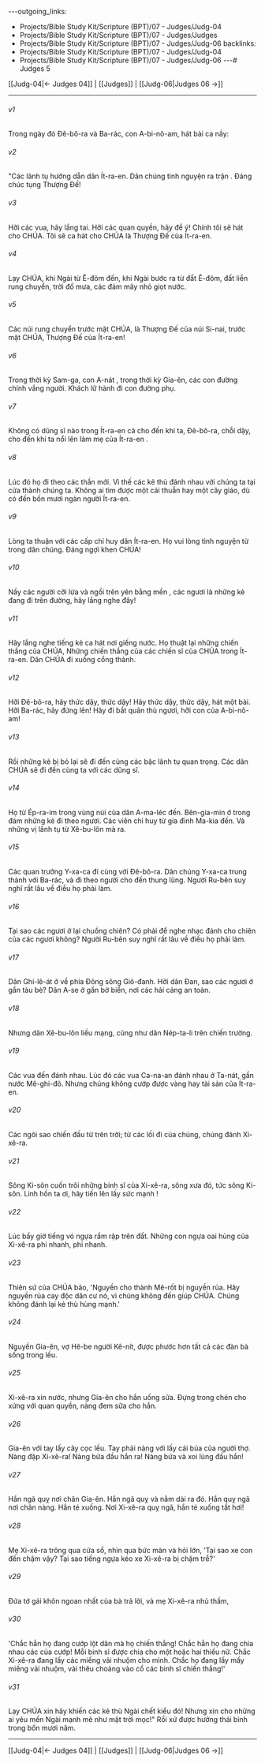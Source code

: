 ---outgoing_links:
  - Projects/Bible Study Kit/Scripture (BPT)/07 - Judges/Judg-04
  - Projects/Bible Study Kit/Scripture (BPT)/07 - Judges/Judges
  - Projects/Bible Study Kit/Scripture (BPT)/07 - Judges/Judg-06
backlinks:
  - Projects/Bible Study Kit/Scripture (BPT)/07 - Judges/Judg-04
  - Projects/Bible Study Kit/Scripture (BPT)/07 - Judges/Judg-06
---# Judges 5

[[Judg-04|← Judges 04]] | [[Judges]] | [[Judg-06|Judges 06 →]]
***



###### v1 
Trong ngày đó Đê-bô-ra và Ba-rác, con A-bi-nô-am, hát bài ca nầy: 

###### v2 
"Các lãnh tụ hướng dẫn dân Ít-ra-en. Dân chúng tình nguyện ra trận . Đáng chúc tụng Thượng Đế! 

###### v3 
Hỡi các vua, hãy lắng tai. Hỡi các quan quyền, hãy để ý! Chính tôi sẽ hát cho CHÚA. Tôi sẽ ca hát cho CHÚA là Thượng Đế của Ít-ra-en. 

###### v4 
Lạy CHÚA, khi Ngài từ Ê-đôm đến, khi Ngài bước ra từ đất Ê-đôm, đất liền rung chuyển, trời đổ mưa, các đám mây nhỏ giọt nước. 

###### v5 
Các núi rung chuyển trước mặt CHÚA, là Thượng Đế của núi Si-nai, trước mặt CHÚA, Thượng Đế của Ít-ra-en! 

###### v6 
Trong thời kỳ Sam-ga, con A-nát , trong thời kỳ Gia-ên, các con đường chính vắng người. Khách lữ hành đi con đường phụ. 

###### v7 
Không có dũng sĩ nào trong Ít-ra-en cả cho đến khi ta, Đê-bô-ra, chỗi dậy, cho đến khi ta nổi lên làm mẹ của Ít-ra-en . 

###### v8 
Lúc đó họ đi theo các thần mới. Vì thế các kẻ thù đánh nhau với chúng ta tại cửa thành chúng ta. Không ai tìm được một cái thuẫn hay một cây giáo, dù có đến bốn mươi ngàn người Ít-ra-en. 

###### v9 
Lòng ta thuận với các cấp chỉ huy dân Ít-ra-en. Họ vui lòng tình nguyện từ trong dân chúng. Đáng ngợi khen CHÚA! 

###### v10 
Nầy các người cỡi lừa và ngồi trên yên bằng mền , các ngươi là những kẻ đang đi trên đường, hãy lắng nghe đây! 

###### v11 
Hãy lắng nghe tiếng kẻ ca hát nơi giếng nước. Họ thuật lại những chiến thắng của CHÚA, Những chiến thắng của các chiến sĩ của CHÚA trong Ít-ra-en. Dân CHÚA đi xuống cổng thành. 

###### v12 
Hỡi Đê-bô-ra, hãy thức dậy, thức dậy! Hãy thức dậy, thức dậy, hát một bài. Hỡi Ba-rác, hãy đứng lên! Hãy đi bắt quân thù ngươi, hỡi con của A-bi-nô-am! 

###### v13 
Rồi những kẻ bị bỏ lại sẽ đi đến cùng các bậc lãnh tụ quan trọng. Các dân CHÚA sẽ đi đến cùng ta với các dũng sĩ. 

###### v14 
Họ từ Ép-ra-im trong vùng núi của dân A-ma-léc đến. Bên-gia-min ở trong đám những kẻ đi theo ngươi. Các viên chỉ huy từ gia đình Ma-kia đến. Và những vị lãnh tụ từ Xê-bu-lôn mà ra. 

###### v15 
Các quan trưởng Y-xa-ca đi cùng với Đê-bô-ra. Dân chúng Y-xa-ca trung thành với Ba-rác, và đi theo người cho đến thung lũng. Người Ru-bên suy nghĩ rất lâu về điều họ phải làm. 

###### v16 
Tại sao các ngươi ở lại chuồng chiên? Có phải để nghe nhạc đánh cho chiên của các ngươi không? Người Ru-bên suy nghĩ rất lâu về điều họ phải làm. 

###### v17 
Dân Ghi-lê-át ở về phía Đông sông Giô-đanh. Hỡi dân Đan, sao các ngươi ở gần tàu bè? Dân A-se ở gần bờ biển, nơi các hải cảng an toàn. 

###### v18 
Nhưng dân Xê-bu-lôn liều mạng, cũng như dân Nép-ta-li trên chiến trường. 

###### v19 
Các vua đến đánh nhau. Lúc đó các vua Ca-na-an đánh nhau ở Ta-nát, gần nước Mê-ghi-đô. Nhưng chúng không cướp được vàng hay tài sản của Ít-ra-en. 

###### v20 
Các ngôi sao chiến đấu từ trên trời; từ các lối đi của chúng, chúng đánh Xi-xê-ra. 

###### v21 
Sông Ki-sôn cuốn trôi những binh sĩ của Xi-xê-ra, sông xưa đó, tức sông Ki-sôn. Linh hồn ta ơi, hãy tiến lên lấy sức mạnh ! 

###### v22 
Lúc bấy giờ tiếng vó ngựa rầm rập trên đất. Những con ngựa oai hùng của Xi-xê-ra phi nhanh, phi nhanh. 

###### v23 
Thiên sứ của CHÚA bảo, 'Nguyền cho thành Mê-rốt bị nguyền rủa. Hãy nguyền rủa cay độc dân cư nó, vì chúng không đến giúp CHÚA. Chúng không đánh lại kẻ thù hùng mạnh.' 

###### v24 
Nguyền Gia-ên, vợ Hê-be người Kê-nít, được phước hơn tất cả các đàn bà sống trong lều. 

###### v25 
Xi-xê-ra xin nước, nhưng Gia-ên cho hắn uống sữa. Đựng trong chén cho xứng với quan quyền, nàng đem sữa cho hắn. 

###### v26 
Gia-ên với tay lấy cây cọc lều. Tay phải nàng với lấy cái búa của người thợ. Nàng đập Xi-xê-ra! Nàng bửa đầu hắn ra! Nàng bửa và xoi lủng đầu hắn! 

###### v27 
Hắn ngã quỵ nơi chân Gia-ên. Hắn ngã quỵ và nằm dài ra đó. Hắn quỵ ngã nơi chân nàng. Hắn té xuống. Nơi Xi-xê-ra quỵ ngã, hắn té xuống tắt hơi! 

###### v28 
Mẹ Xi-xê-ra trông qua cửa sổ, nhìn qua bức màn và hỏi lớn, 'Tại sao xe con đến chậm vậy? Tại sao tiếng ngựa kéo xe Xi-xê-ra bị chậm trễ?' 

###### v29 
Đứa tớ gái khôn ngoan nhất của bà trả lời, và mẹ Xi-xê-ra nhủ thầm, 

###### v30 
'Chắc hẳn họ đang cướp lột dân mà họ chiến thắng! Chắc hẳn họ đang chia nhau các của cướp! Mỗi binh sĩ được chia cho một hoặc hai thiếu nữ. Chắc Xi-xê-ra đang lấy các miếng vải nhuộm cho mình. Chắc họ đang lấy mấy miếng vải nhuộm, vải thêu choàng vào cổ các binh sĩ chiến thắng!' 

###### v31 
Lạy CHÚA xin hãy khiến các kẻ thù Ngài chết kiểu đó! Nhưng xin cho những ai yêu mến Ngài mạnh mẽ như mặt trời mọc!" Rồi xứ được hưởng thái bình trong bốn mươi năm.

***
[[Judg-04|← Judges 04]] | [[Judges]] | [[Judg-06|Judges 06 →]]
